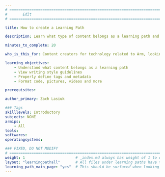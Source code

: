 ```yaml
---
# ================================================================================
#       Edit
# ================================================================================

title: How to create a Learning Path

description: Learn what type of content belongs as a learning path and how to properly format it.

minutes_to_complete: 20

who_is_this_for: Content creators for technology related to Arm, looking to share their work through a step-by-step guide.

learning_objectives: 
    - Understand what content belongs as a learning path
    - View writing style guidelines
    - Properly define tags and metadata
    - Format code, pictures, videos and more

prerequisites:

author_primary: Zach Lasiuk

### Tags
skilllevels: Introductory
subjects: NONE
armips:
    - All
tools:
softwares:
operatingsystems:

### FIXED, DO NOT MODIFY
# ================================================================================
weight: 1                       # _index.md always has weight of 1 to order correctly
layout: "learningpathall"       # All files under learning paths have this same wrapper
learning_path_main_page: "yes"  # This should be surfaced when looking for related content. Only set for _index.md of learning path content.
---
```


